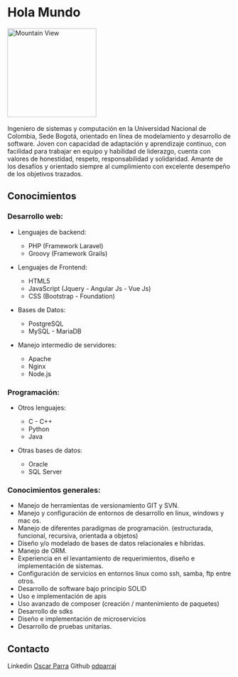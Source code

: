 # Hola Mundo
<img src="https://avatars3.githubusercontent.com/u/9358581?s=460&v=4" alt="Mountain View" width="200">
<br><br>
Ingeniero de sistemas y computación en la Universidad Nacional de Colombia, Sede Bogotá, orientado en línea de modelamiento y desarrollo de software. Joven con capacidad de adaptación y aprendizaje continuo, con facilidad para trabajar en equipo y habilidad de liderazgo, cuenta con valores de honestidad, respeto, responsabilidad y solidaridad. Amante de los desafíos y orientado siempre al cumplimiento con excelente desempeño de los objetivos trazados. 

## Conocimientos

### Desarrollo web:

* Lenguajes de backend:
	* PHP (Framework Laravel)
	* Groovy (Framework Grails)

* Lenguajes de Frontend:
	* HTML5
	* JavaScript (Jquery - Angular Js - Vue Js)
	* CSS (Bootstrap - Foundation)

* Bases de Datos:
	* PostgreSQL
	* MySQL - MariaDB

* Manejo intermedio de servidores:
	* Apache
	* Nginx
	* Node.js

### Programación:
* Otros lenguajes:
	* C - C++
	* Python 	
	* Java

* Otras bases de datos:
	* Oracle
	* SQL Server

### Conocimientos generales:
- Manejo de herramientas de versionamiento GIT y SVN.
- Manejo y configuración de entornos de desarrollo en linux, windows y mac os.
- Manejo de diferentes paradigmas de programación. (estructurada, funcional, recursiva, orientada a objetos)
- Diseño y/o modelado de bases de datos relacionales e híbridas.
- Manejo de ORM.
- Experiencia en el levantamiento de requerimientos, diseño e implementación de sistemas.
- Configuración de servicios en entornos linux como ssh, samba, ftp entre otros.
- Desarrollo de software bajo principio SOLID
- Uso e implementación de apis
- Uso avanzado de composer (creación / mantenimiento de paquetes)
- Desarrollo de sdks
- Diseño e implementación de microservicios
- Desarrollo de pruebas unitarias.


## Contacto

Linkedin [Oscar Parra](https://www.linkedin.com/in/oscar-dario-parra-jimenez-50b586150)
Github [odparraj](https://github.com/odparraj)
